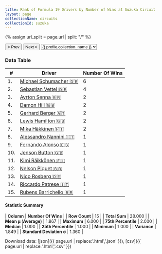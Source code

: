 ```yaml
---
title: Rank of Formula 1® Drivers by Number of Wins at Suzuka Circuit
layout: page
collectionName: circuits
collectionId: suzuka
---
```


{% assign url_split = page.url | split: "/" %}
<div id="collection-navigation">
<button onclick="selector.options[selector.selectedIndex-1].value && (window.location = selector.options[selector.selectedIndex-1].value);">&lt; Prev</button>
<button onclick="selector.options[selector.selectedIndex+1].value && (window.location = selector.options[selector.selectedIndex+1].value);">Next &gt;</button>
<select id="selector" onchange="this.options[this.selectedIndex].value && (window.location = this.options[this.selectedIndex].value);">
  {% for collectionId in site.data[page.collectionName].refs %}
    {% if collectionId == page.collectionId %}
      {% assign selected = "selected" %}
    {% else %}
      {% assign selected = "" %}
    {% endif %}
    {% assign profile = site.data[page.collectionName][collectionId].profile %}
    <option value="/f1/{{ page.collectionName }}/{{ collectionId }}/{{ url_split[4] }}" {{ selected }}>{{ profile.collection_name }}</option>
  {% endfor %}
</select>
</div>

<canvas id="chart" width="400" height="180"></canvas>
<script>
var data = {
    "datasets": [
        {
            "backgroundColor": [
                "#9C8E8D",
                "#9C8E8D",
                "#9C8E8D",
                "#9C8E8D",
                "#9C8E8D",
                "#9C8E8D",
                "#9C8E8D",
                "#9C8E8D",
                "#9C8E8D",
                "#9C8E8D",
                "#9C8E8D",
                "#9C8E8D",
                "#9C8E8D",
                "#9C8E8D",
                "#9C8E8D"
            ],
            "borderColor": [
                "#1D181E",
                "#1D181E",
                "#1D181E",
                "#1D181E",
                "#1D181E",
                "#1D181E",
                "#1D181E",
                "#1D181E",
                "#1D181E",
                "#1D181E",
                "#1D181E",
                "#1D181E",
                "#1D181E",
                "#1D181E",
                "#1D181E"
            ],
            "borderWidth": 1,
            "data": [
                6.0,
                4.0,
                2.0,
                2.0,
                2.0,
                2.0,
                2.0,
                1.0,
                1.0,
                1.0,
                1.0,
                1.0,
                1.0,
                1.0,
                1.0
            ],
            "label": "Number Of Wins"
        }
    ],
    "labels": [
        "Michael Schumacher",
        "Sebastian Vettel",
        "Ayrton Senna",
        "Damon Hill",
        "Gerhard Berger",
        "Lewis Hamilton",
        "Mika Häkkinen",
        "Alessandro Nannini",
        "Fernando Alonso",
        "Jenson Button",
        "Kimi Räikkönen",
        "Nelson Piquet",
        "Nico Rosberg",
        "Riccardo Patrese",
        "Rubens Barrichello"
    ]
};
var options = {
  legend: {
    display: false
  },
  scales: {
    xAxes: [{
      ticks: {
        beginAtZero: true,
        maxRotation: 180,
        display: window.innerWidth > 800
      }
    }],
    yAxes: [{
      ticks: {
        beginAtZero: true
      }
    }]
  },
  onResize: function(chart, size) {
    chart.options.scales.xAxes[0].ticks.display = size.width > 800;
  }
};
var chart = new Chart("chart", {
    data: data,
    type: 'bar',
    options: options
});
</script>



### Data Table

| # | Driver | Number Of Wins |
|--|--|--|
| 1. | [Michael Schumacher 🇩🇪](/f1/drivers/michael_schumacher) | 6 |
| 2. | [Sebastian Vettel 🇩🇪](/f1/drivers/vettel) | 4 |
| 3. | [Ayrton Senna 🇧🇷](/f1/drivers/senna) | 2 |
| 4. | [Damon Hill 🇬🇧](/f1/drivers/damon_hill) | 2 |
| 5. | [Gerhard Berger 🇦🇹](/f1/drivers/berger) | 2 |
| 6. | [Lewis Hamilton 🇬🇧](/f1/drivers/hamilton) | 2 |
| 7. | [Mika Häkkinen 🇫🇮](/f1/drivers/hakkinen) | 2 |
| 8. | [Alessandro Nannini 🇮🇹](/f1/drivers/nannini) | 1 |
| 9. | [Fernando Alonso 🇪🇸](/f1/drivers/alonso) | 1 |
| 10. | [Jenson Button 🇬🇧](/f1/drivers/button) | 1 |
| 11. | [Kimi Räikkönen 🇫🇮](/f1/drivers/raikkonen) | 1 |
| 12. | [Nelson Piquet 🇧🇷](/f1/drivers/piquet) | 1 |
| 13. | [Nico Rosberg 🇩🇪](/f1/drivers/rosberg) | 1 |
| 14. | [Riccardo Patrese 🇮🇹](/f1/drivers/patrese) | 1 |
| 15. | [Rubens Barrichello 🇧🇷](/f1/drivers/barrichello) | 1 |

#### Statistic Summary

| **Column** | **Number Of Wins** |
| **Row Count** | 15 |
| **Total Sum** | 28.000 |
| **Mean μ (Average)** | 1.867 |
| **Maximum** | 6.000 |
| **75th Percentile** | 2.000 |
| **Median** | 1.000 |
| **25th Percentile** | 1.000 |
| **Minimum** | 1.000 |
| **Variance** | 1.849 |
| **Standard Deviation σ** | 1.360 |

Download data: [json]({{ page.url | replace:'.html','.json' }}), [csv]({{ page.url | replace:'.html','.csv' }})
